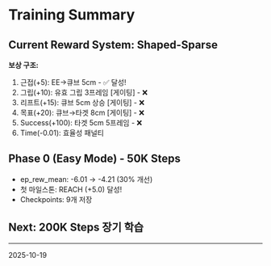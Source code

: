 # Training Summary

## Current Reward System: Shaped-Sparse

**보상 구조:**
1. 근접(+5): EE→큐브 5cm - ✅ 달성!
2. 그립(+10): 유효 그립 3프레임 [게이팅] - ❌
3. 리프트(+15): 큐브 5cm 상승 [게이팅] - ❌  
4. 목표(+20): 큐브→타겟 8cm [게이팅] - ❌
5. Success(+100): 타겟 5cm 5프레임 - ❌
6. Time(-0.01): 효율성 패널티

## Phase 0 (Easy Mode) - 50K Steps

- ep_rew_mean: -6.01 → -4.21 (30% 개선)
- 첫 마일스톤: REACH (+5.0) 달성!
- Checkpoints: 9개 저장

## Next: 200K Steps 장기 학습

---
2025-10-19
